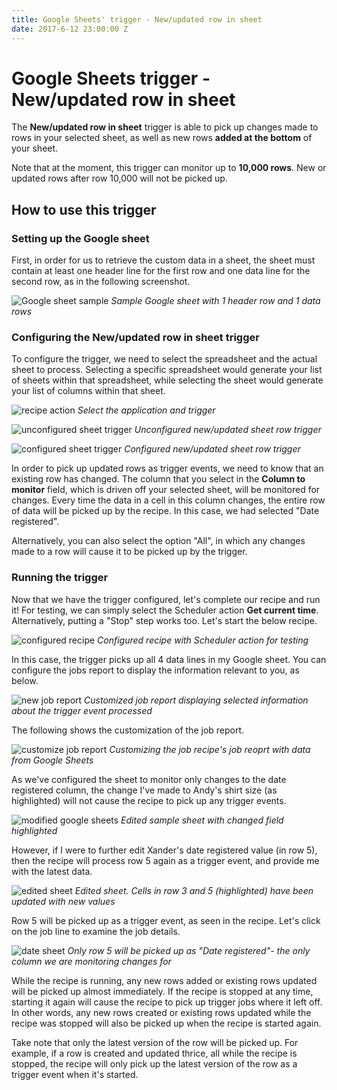 ```yaml
---
title: Google Sheets' trigger - New/updated row in sheet
date: 2017-6-12 23:00:00 Z
---
```


# Google Sheets trigger - New/updated row in sheet
The **New/updated row in sheet** trigger is able to pick up changes made to rows in your selected sheet, as well as new rows **added at the bottom** of your sheet.

Note that at the moment, this trigger can monitor up to **10,000 rows**. New or updated rows after row 10,000 will not be picked up.

## How to use this trigger
### Setting up the Google sheet
First, in order for us to retrieve the custom data in a sheet, the sheet must contain at least one header line for the first row and one data line for the second row, as in the following screenshot.

![Google sheet sample](/assets/images/connectors/google-sheets/sample-google-sheet.jpg)
*Sample Google sheet with 1 header row and 1 data rows*

### Configuring the New/updated row in sheet trigger
To configure the trigger, we need to select the spreadsheet and the actual sheet to process. Selecting a specific spreadsheet would generate your list of sheets within that spreadsheet, while selecting the sheet would generate your list of columns within that sheet.

![recipe action](/assets/images/connectors/google-sheets/application-filling.gif)
*Select the application and trigger*

![unconfigured sheet trigger](/assets/images/connectors/google-sheets/unconfigured-sheet-trigger.jpg)
*Unconfigured new/updated sheet row trigger*

![configured sheet trigger](/assets/images/connectors/google-sheets/configured-sheet-trigger.jpg)
*Configured new/updated sheet row trigger*

In order to pick up updated rows as trigger events, we need to know that an existing row has changed. The column that you select in the **Column to monitor** field, which is driven off your selected sheet, will be monitored for changes. Every time the data in a cell in this column changes, the entire row of data will be picked up by the recipe. In this case, we had selected "Date registered".

Alternatively, you can also select the option "All", in which any changes made to a row will cause it to be picked up by the trigger.

### Running the trigger
Now that we have the trigger configured, let's complete our recipe and run it! For testing, we can simply select the Scheduler action **Get current time**. Alternatively, putting a "Stop" step works too. Let's start the below recipe.

![configured recipe](/assets/images/connectors/google-sheets/configured-recipe-with-scheduler-action.png)
*Configured recipe with Scheduler action for testing*

In this case, the trigger picks up all 4 data lines in my Google sheet. You can configure the jobs report to display the information relevant to you, as below.

![new job report](/assets/images/connectors/google-sheets/customized-job-report.jpg)
*Customized job report displaying selected information about the trigger event processed*

The following shows the customization of the job report.

![customize job report](/assets/images/connectors/google-sheets/customization-job-report.jpg)
*Customizing the job recipe's job reoprt with data from Google Sheets*

As we've configured the sheet to monitor only changes to the date registered column, the change I've made to Andy's shirt size (as highlighted) will not cause the recipe to pick up any trigger events.

![modified google sheets](/assets/images/connectors/google-sheets/modified-sheet.jpg)
*Edited sample sheet with changed field highlighted*

However, if I were to further edit Xander's date registered value (in row 5), then the recipe will process row 5 again as a trigger event, and provide me with the latest data.

![edited sheet](/assets/images/connectors/google-sheets/edited-sheet.jpg)
*Edited sheet. Cells in row 3 and 5 (highlighted) have been updated with new values*

Row 5 will be picked up as a trigger event, as seen in the recipe. Let's click on the job line to examine the job details.

![date sheet](/assets/images/connectors/google-sheets/date-sheet.jpg)
*Only row 5 will be picked up as "Date registered"- the only column we are monitoring changes for*

While the recipe is running, any new rows added or existing rows updated will be picked up almost immediately. If the recipe is stopped at any time, starting it again will cause the recipe to pick up trigger jobs where it left off. In other words, any new rows created or existing rows updated while the recipe was stopped will also be picked up when the recipe is started again.

Take note that only the latest version of the row will be picked up. For example, if a row is created and updated thrice, all while the recipe is stopped, the recipe will only pick up the latest version of the row as a trigger event when it's started.
